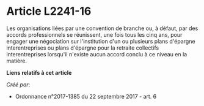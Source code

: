 # Article L2241-16

Les organisations liées par une convention de branche ou, à défaut, par des accords professionnels se réunissent, une fois
tous les cinq ans, pour engager une négociation sur l'institution d'un ou plusieurs plans d'épargne interentreprises ou plans
d'épargne pour la retraite collectifs interentreprises lorsqu'il n'existe aucun accord conclu à ce niveau en la matière.

**Liens relatifs à cet article**

_Créé par_:

  - Ordonnance n°2017-1385 du 22 septembre 2017 - art. 6
